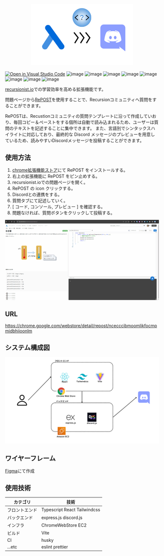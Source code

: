 <h3 align="center">
    <a href="https://chrome.google.com/webstore/detail/repost/ncecccibmoomlikfocmpmidbhiioonlm">
        <img src="src/assets/RePOST_image.png" height="200">
    </a>
</h3>

[![Open in Visual Studio Code](https://img.shields.io/static/v1?logo=visualstudiocode&label=&message=Open%20in%20Visual%20Studio%20Code&labelColor=2c2c32&color=007acc&logoColor=007acc)](https://open.vscode.dev/recursionist-teamdev-green/tetris)
![image](https://img.shields.io/badge/chrome-extension-E2E8F0?logo=googlechrome)
![image](https://img.shields.io/badge/typescript-E2E8F0?logo=typescript)
![image](https://img.shields.io/badge/React-E2E8F0?logo=react)
![image](https://img.shields.io/badge/tailwindcss-E2E8F0?logo=tailwindcss)
![image](https://img.shields.io/badge/discord.js-E2E8F0?logo=discord)
![image](https://img.shields.io/badge/vite-E2E8F0?logo=vite)
![image](https://img.shields.io/badge/eslint-E2E8F0?logo=eslint)
![image](https://img.shields.io/badge/prettier-E2E8F0?logo=prettier)

[recursionist.io](recursionist.io)での学習効率を高める拡張機能です。

問題ページから[RePOST](https://chrome.google.com/webstore/detail/repost/ncecccibmoomlikfocmpmidbhiioonlm)を使用することで、Recursionコミュニティへ質問をすることができます。

RePOSTは、Recustionコミュニティの質問テンプレートに沿って作成していおり、毎回コピー＆ペーストをする個所は自動で読み込まれるため、ユーザーは質問のテキストを記述することに集中できます。
また、言語別でシンタックスハイライトに対応しており、最終的な Discord メッセージのプレビューを用意しているため、読みやすいDiscordメッセージを投稿することができます。

## 使用方法
1. [chrome拡張機能ストア](https://chrome.google.com/webstore/detail/repost/ncecccibmoomlikfocmpmidbhiioonlm)にて RePOST をインストールする。
2. 右上の拡張機能に RePOST をピン止めする。
3. recursionist.ioでの問題ページを開く。
4. RePOST の icon クリックする。
5. Discordとの連携をする。
6. 質問タブにて記述していく。
7. [ コード, コンソール, プレビュー ] を確認する。
8. 問題なければ、質問ボタンをクリックして投稿する。


<div align=center>
<img src="src/assets/demo.gif">
</div>

## URL
https://chrome.google.com/webstore/detail/repost/ncecccibmoomlikfocmpmidbhiioonlm

## システム構成図
<img src="src/assets/architecture.png">

## ワイヤーフレーム
[Figma](https://www.figma.com/file/wPjO41fDIQYHRdLW7xzKqV/recursion_question?type=design&node-id=0%3A1&mode=design&t=Hr7K02YIxORFJuma-1)にて作成

## 使用技術
|カテゴリ|技術|
|----|----|
|フロントエンド|Typescript React Tailwindcss|
|バックエンド|express.js discord.js|
|インフラ|ChromeWebStore EC2|
|ビルド|Vite|
|CI|husky|
|...etc|eslint prettier|